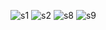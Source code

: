 ![s1](https://github.com/Ardilaputrinurkd/uas_komputer-grafik/assets/138502129/5eb8dd13-5452-4374-864b-ec67f17665d9)
![s2](https://github.com/Ardilaputrinurkd/uas_komputer-grafik/assets/138502129/6b34a3ad-7a84-4c34-89ab-65e7755efec1)
![s8](https://github.com/Ardilaputrinurkd/uas_komputer-grafik/assets/138502129/a79795b6-faf8-47c8-9285-858feeee1585)
![s9](https://github.com/Ardilaputrinurkd/uas_komputer-grafik/assets/138502129/0dc99955-5370-48ff-a3b4-ef8bfd8bb45f)

